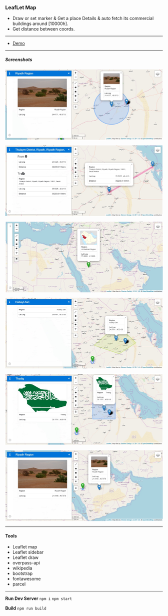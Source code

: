### LeafLet Map

- Draw or set marker & Get a place Details & auto fetch its commercial buildings around [10000h].
- Get distance between coords.

***

- [Demo](https://ah-salah.github.io/LeafletMap/)

***

##### Screenshots

![Circle_Nearset_commercialBuilding_around_137km_FromCenter](/screenshots/Circle_Nearset_commercialBuilding_around_137km_FromCenter.jpg "Circle_Nearset_commercialBuilding_around_137km_FromCenter")

![Distance_between_2points](/screenshots/Distance_between_2points.jpg "Distance_between_2points")

![Main_draggable_marker](/screenshots/Main_draggable_marker_1.jpg "Main_draggable_marker")

![Polygon_Nearset_commercialBuilding_Around](/screenshots/Polygon_Nearset_commercialBuilding_Around.jpg "Polygon_Nearset_commercialBuilding_Around")

![Rect_Nearset_commercialBuilding_through_8903050ha](/screenshots/Rect_Nearset_commercialBuilding_through_8903050ha.jpg "Rect_Nearset_commercialBuilding_through_8903050ha")

![Riyadh_Region](/screenshots/Riyadh_Region.jpg "Riyadh_Region")

***

#### Tools

- Leaflet map
- Leaflet sidebar
- Leaflet draw
- overpass-api
- wikipedia
- bootstrap
- fontawesome
- parcel


***

__Run Dev Server__
`npm i`
`npm start`

__Build__
`npm run build`